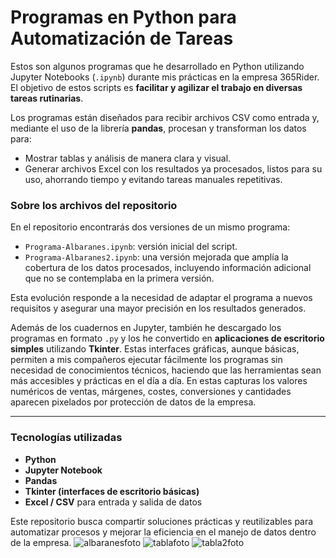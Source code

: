 # Programas en Python para Automatización de Tareas

Estos son algunos programas que he desarrollado en Python utilizando Jupyter Notebooks (`.ipynb`) durante mis prácticas en la empresa 365Rider. El objetivo de estos scripts es **facilitar y agilizar el trabajo en diversas tareas rutinarias**.

Los programas están diseñados para recibir archivos CSV como entrada y, mediante el uso de la librería **pandas**, procesan y transforman los datos para:

- Mostrar tablas y análisis de manera clara y visual.
- Generar archivos Excel con los resultados ya procesados, listos para su uso, ahorrando tiempo y evitando tareas manuales repetitivas.

### Sobre los archivos del repositorio

En el repositorio encontrarás dos versiones de un mismo programa:

- `Programa-Albaranes.ipynb`: versión inicial del script.
- `Programa-Albaranes2.ipynb`: una versión mejorada que amplía la cobertura de los datos procesados, incluyendo información adicional que no se contemplaba en la primera versión.

Esta evolución responde a la necesidad de adaptar el programa a nuevos requisitos y asegurar una mayor precisión en los resultados generados.

Además de los cuadernos en Jupyter, también he descargado los programas en formato `.py` y los he convertido en **aplicaciones de escritorio simples** utilizando **Tkinter**. Estas interfaces gráficas, aunque básicas, permiten a mis compañeros ejecutar fácilmente los programas sin necesidad de conocimientos técnicos, haciendo que las herramientas sean más accesibles y prácticas en el día a día.
En estas capturas los valores numéricos de ventas, márgenes, costes, conversiones y cantidades aparecen pixelados por protección de datos de la empresa.

---

### Tecnologías utilizadas

- **Python**  
- **Jupyter Notebook**  
- **Pandas**  
- **Tkinter (interfaces de escritorio básicas)**  
- **Excel / CSV** para entrada y salida de datos

Este repositorio busca compartir soluciones prácticas y reutilizables para automatizar procesos y mejorar la eficiencia en el manejo de datos dentro de la empresa.
![albaranesfoto](https://github.com/user-attachments/assets/45058659-4a73-446e-b2ef-1e6bbdd9bda0)
![tablafoto](https://github.com/user-attachments/assets/561a4f96-dcdd-46f3-9632-f29d95a15712)
![tabla2foto](https://github.com/user-attachments/assets/0ce480ec-f286-4afd-93a6-bfeea94e21d5)




